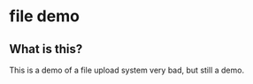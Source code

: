 file demo
============

What is this?
-------------

This is a demo of a file upload system
very bad, but still a demo.

